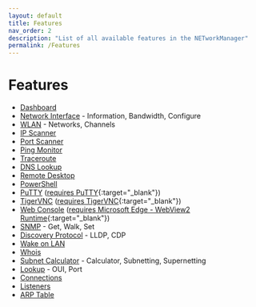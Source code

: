 ```yaml
---
layout: default
title: Features
nav_order: 2
description: "List of all available features in the NETworkManager"
permalink: /Features
---
```


# Features

- [Dashboard](Application/Dashboard)
- [Network Interface](Application/NetworkInterface) - Information, Bandwidth, Configure
- [WLAN](Application/WLAN) - Networks, Channels
- [IP Scanner](Application/IPScanner)
- [Port Scanner](Application/PortScanner)
- [Ping Monitor](Application/PingMonitor)
- [Traceroute](Application/Traceroute)
- [DNS Lookup](Application/DNSLookup)
- [Remote Desktop](Application/RemoteDesktop)
- [PowerShell](Application/PowerShell)
- [PuTTY](Application/PuTTY) ([requires PuTTY](https://www.chiark.greenend.org.uk/~sgtatham/putty/latest.html){:target="_blank"})
- [TigerVNC](Application/TigerVNC) ([requires TigerVNC](https://tigervnc.org/){:target="_blank"})
- [Web Console](Application/WebConsole) ([requires Microsoft Edge - WebView2 Runtime](https://developer.microsoft.com/en-us/microsoft-edge/webview2/){:target="_blank"})
- [SNMP](Application/SNMP) - Get, Walk, Set
- [Discovery Protocol](Application/DiscoveryProtocol) - LLDP, CDP
- [Wake on LAN](Application/WakeOnLAN)
- [Whois](Application/Whois)
- [Subnet Calculator](Application/SubnetCalculator) - Calculator, Subnetting, Supernetting
- [Lookup](Application/Lookup) - OUI, Port
- [Connections](Application/Connections)
- [Listeners](Application/Listeners)
- [ARP Table](Application/ARPTable)
